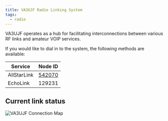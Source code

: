 ```yaml
---
title: VA3UJF Radio Linking System
tags:
  - radio
---
```


VA3UJF operates as a hub for facilitating interconnections between various RF links and amateur VOIP services.

If you would like to dial in to the system, the following methods are available:

| Service     | Node ID                                             |
|-------------|-----------------------------------------------------|
| AllStarLink | [542070](http://stats.allstarlink.org/stats/542070) |
| EchoLink    | 129231                                              |


## Current link status

![VA3UJF Connection Map](http://stats.allstarlink.org/stats/542070/networkMap)